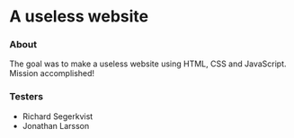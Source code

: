 # A useless website

### About
The goal was to make a useless website using HTML, CSS and JavaScript.
Mission accomplished!

### Testers
- Richard Segerkvist
- Jonathan Larsson
